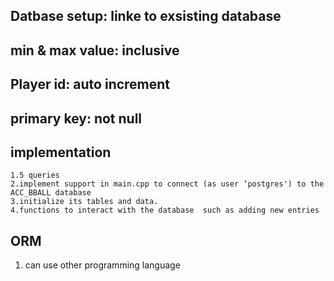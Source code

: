## Datbase setup: linke to exsisting database
## min & max value: inclusive
## Player id: auto increment
## primary key: not null
## implementation
    1.5 queries
    2.implement support in main.cpp to connect (as user ‘postgres') to the ACC_BBALL database
    3.initialize its tables and data.
    4.functions to interact with the database  such as adding new entries

## ORM
1. can use other programming language